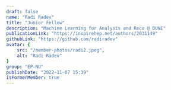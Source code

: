 ```yaml
---
draft: false
name: "Radi Radev"
title: "Junior Fellow"
description: "Machine Learning for Analysis and Reco @ DUNE"
publicationLink: "https://inspirehep.net/authors/2031149"
githubLink: "https://github.com/radiradev"
avatar: {
    src: "/member-photos/radi2.jpeg",
    alt: "Radi Radev"
}
group: "EP-NU"
publishDate: "2022-11-07 15:39"
isFormerMember: true
---
```

